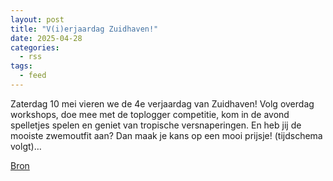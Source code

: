 ```yaml
---
layout: post
title: "V(i)erjaardag Zuidhaven!"
date: 2025-04-28
categories: 
  - rss
tags: 
  - feed
---
```


<p>Zaterdag 10 mei vieren we de 4e verjaardag van Zuidhaven! Volg overdag workshops, doe mee met de toplogger competitie, kom in de avond spelletjes spelen en geniet van tropische versnaperingen. En heb jij de mooiste zwemoutfit aan? Dan maak je kans op een mooi prijsje! (tijdschema volgt)&hellip;</p>
<p><a href="https://www.klimkalender.nl/comp/vierjaardag-zuidhaven/" rel="noopener noreferrer" target="_blank">Bron</a></p>

